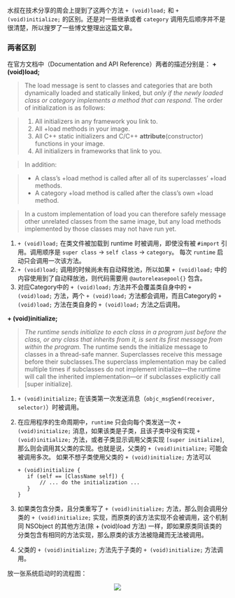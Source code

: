 
水叔在技术分享的周会上提到了这两个方法 `+ (void)load;` 和 `+ (void)initialize;` 的区别。还是对一些继承或者 `category` 调用先后顺序并不是很清楚，所以搜罗了一些博文整理出这篇文章。

### 两者区别
在官方文档中（Documentation and API Reference）两者的描述分别是：
**+ (void)load;**
> The load message is sent to classes and categories that are both dynamically loaded and statically linked, but *only if the newly loaded class or category implements a method that can respond.*
> The order of initialization is as follows:

> 1. All initializers in any framework you link to.
> 2. All +load methods in your image.
> 3. All C++ static initializers and C/C++ __attribute__(constructor) functions in your image.
> 4. All initializers in frameworks that link to you.

> In addition:

> * A class’s +load method is called after all of its superclasses’ +load  methods.
> * A category +load method is called after the class’s own +load method.

> In a custom implementation of load you can therefore safely message other unrelated classes from the same image, but any load methods implemented by those classes may not have run yet.

1. `+ (void)load;` 在类文件被加载到 runtime 时被调用，即使没有被 `#import` 引用。调用顺序是 `super class` -> `self class` -> `category`。 每次 `runtime` 启动只会调用一次该方法。
2. `+ (void)load;` 调用的时候尚未有自动释放池，所以如果 `+ (void)load;` 中的内容使用到了自动释放池，则代码需要用 `@autoreleasepool{}` 包含。
3. 对应Category中的 `+ (void)load;` 方法并不会覆盖类自身中的 `+ (void)load;` 方法，两个 `+ (void)load;` 方法都会调用，而且Category的 `+ (void)load;` 方法在类自身的 `+ (void)load;` 方法之后调用。

**+ (void)initialize;**
> *The runtime sends initialize to each class in a program just before the class, or any class that inherits from it, is sent its first message from within the program.* The runtime sends the initialize message to classes in a thread-safe manner. Superclasses receive this message before their subclasses.The superclass implementation may be called multiple times if subclasses do not implement initialize—the runtime will call the inherited implementation—or if subclasses explicitly call [super initialize]. 

1. `+ (void)initialize;` 在该类第一次发送消息（`objc_msgSend(receiver, selector)`）时被调用。
2. 在应用程序的生命周期中，`runtime` 只会向每个类发送一次 `+ (void)initialize;` 消息，如果该类是子类，且该子类中没有实现 `+ (void)initialize;` 方法，或者子类显示调用父类实现 `[super initialize]`, 那么则会调用其父类的实现。也就是说，父类的 `+ (void)initialize;` 可能会被调用多次。
	 如果不想子类使用父类的 `+ (void)initialize;` 方法可以
	 
	 ```
	 + (void)initialize {
	 	if (self == [ClassName self]) {
	 		// ... do the initialization ...
	 	}
	 }
	 ```
3. 如果类包含分类，且分类重写了 `+ (void)initialize;` 方法，那么则会调用分类的 `+ (void)initialize;` 实现，而原类的该方法实现不会被调用，这个机制同 NSObject 的其他方法(除 + (void)load 方法) 一样，即如果原类同该类的分类包含有相同的方法实现，那么原类的该方法被隐藏而无法被调用。
4. 父类的 `+ (void)initialize;` 方法先于子类的 `+ (void)initialize;` 方法调用。

放一张系统启动时的流程图：
<div style="text-align: center">
<img src="https://raw.githubusercontent.com/broccolii/broccolii.github.io/master/images/Objective-C_initialize_load/startupMain.png"/>
</div>

